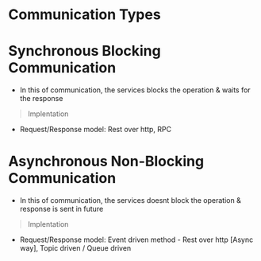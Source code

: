 # Communication Types

# Synchronous Blocking Communication
- In this of communication, the services blocks the operation & waits for the response

> Implentation
- Request/Response model: Rest over http, RPC

# Asynchronous Non-Blocking Communication
- In this of communication, the services doesnt block the operation & response is sent in future

> Implentation
- Request/Response model: Event driven method - Rest over http [Async way], Topic driven / Queue driven
